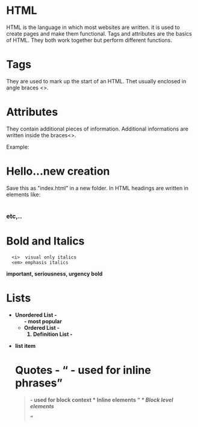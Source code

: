# HTML
HTML is the language in which most websites are written.
it is used to create pages and make them functional.
Tags and attributes are the basics of HTML.
They both work together but perform different functions.

# Tags 
They are used to mark up the start of an HTML.
Thet usually enclosed in angle braces <>.

# Attributes
They contain additional pieces of information.
Additional informations are written inside the braces<>.

Example:
  <h1>Hello...new creation</h1>   Save this as "index.html" in a new folder.
In HTML headings are written in elements like:
 <h1>
  <h2>
    <h3>
      etc,..
      
# Bold and Italics 
      <i>  visual only italics
      <em> emphasis italics
<strong> important, seriousness, urgency
<b> bold
# Lists
  * Unordered List - <ul> - most popular
  * Ordered List - <ol> 
  * Definition List - <dl>
<li> list item

# Quotes - <q> - used for inline phrases
  <blockquote> - used for block context
 * Inline elements
    <q>
    <strong>
    <b>
    <i>
    <em>  
* Block level elements
      <blockquote>
      <p>
      <ul>
        
